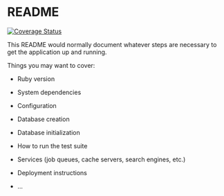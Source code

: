 # README

[![Coverage Status](https://coveralls.io/repos/github/to0526/awesone_events/badge.svg?branch=master)](https://coveralls.io/github/to0526/awesone_events?branch=master)

This README would normally document whatever steps are necessary to get the
application up and running.

Things you may want to cover:

- Ruby version

- System dependencies

- Configuration

- Database creation

- Database initialization

- How to run the test suite

- Services (job queues, cache servers, search engines, etc.)

- Deployment instructions

- ...
